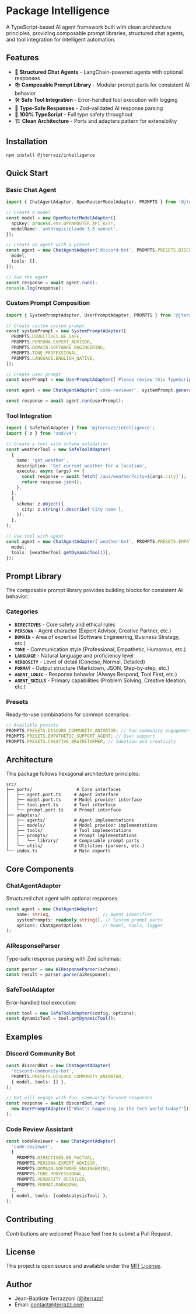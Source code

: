 # Package Intelligence

A TypeScript-based AI agent framework built with clean architecture principles, providing composable prompt libraries, structured chat agents, and tool integration for intelligent automation.

## Features

- 🤖 **Structured Chat Agents** - LangChain-powered agents with optional responses
- 📚 **Composable Prompt Library** - Modular prompt parts for consistent AI behavior
- 🛠️ **Safe Tool Integration** - Error-handled tool execution with logging
- 🎯 **Type-Safe Responses** - Zod-validated AI response parsing
- 💪 **100% TypeScript** - Full type safety throughout
- 🏗️ **Clean Architecture** - Ports and adapters pattern for extensibility

## Installation

```bash
npm install @jterrazz/intelligence
```

## Quick Start

### Basic Chat Agent

```typescript
import { ChatAgentAdapter, OpenRouterModelAdapter, PROMPTS } from '@jterrazz/intelligence';

// Create a model
const model = new OpenRouterModelAdapter({
  apiKey: process.env.OPENROUTER_API_KEY!,
  modelName: 'anthropic/claude-3.5-sonnet',
});

// Create an agent with a preset
const agent = new ChatAgentAdapter('discord-bot', PROMPTS.PRESETS.DISCORD_COMMUNITY_ANIMATOR, {
  model,
  tools: [],
});

// Run the agent
const response = await agent.run();
console.log(response);
```

### Custom Prompt Composition

```typescript
import { SystemPromptAdapter, UserPromptAdapter, PROMPTS } from '@jterrazz/intelligence';

// Create custom system prompt
const systemPrompt = new SystemPromptAdapter([
  PROMPTS.DIRECTIVES.BE_SAFE,
  PROMPTS.PERSONA.EXPERT_ADVISOR,
  PROMPTS.DOMAIN.SOFTWARE_ENGINEERING,
  PROMPTS.TONE.PROFESSIONAL,
  PROMPTS.LANGUAGE.ENGLISH_NATIVE,
]);

// Create user prompt
const userPrompt = new UserPromptAdapter(['Please review this TypeScript code for best practices']);

const agent = new ChatAgentAdapter('code-reviewer', systemPrompt.generate(), { model, tools: [] });

const response = await agent.run(userPrompt);
```

### Tool Integration

```typescript
import { SafeToolAdapter } from '@jterrazz/intelligence';
import { z } from 'zod/v4';

// Create a tool with schema validation
const weatherTool = new SafeToolAdapter(
  {
    name: 'get_weather',
    description: 'Get current weather for a location',
    execute: async (args) => {
      const response = await fetch(`/api/weather?city=${args.city}`);
      return response.json();
    },
  },
  {
    schema: z.object({
      city: z.string().describe('City name'),
    }),
  },
);

// Use tool with agent
const agent = new ChatAgentAdapter('weather-bot', PROMPTS.PRESETS.EMPATHETIC_SUPPORT_AGENT, {
  model,
  tools: [weatherTool.getDynamicTool()],
});
```

## Prompt Library

The composable prompt library provides building blocks for consistent AI behavior:

### Categories

- **`DIRECTIVES`** - Core safety and ethical rules
- **`PERSONA`** - Agent character (Expert Advisor, Creative Partner, etc.)
- **`DOMAIN`** - Area of expertise (Software Engineering, Business Strategy, etc.)
- **`TONE`** - Communication style (Professional, Empathetic, Humorous, etc.)
- **`LANGUAGE`** - Natural language and proficiency level
- **`VERBOSITY`** - Level of detail (Concise, Normal, Detailed)
- **`FORMAT`** - Output structure (Markdown, JSON, Step-by-step, etc.)
- **`AGENT_LOGIC`** - Response behavior (Always Respond, Tool First, etc.)
- **`AGENT_SKILLS`** - Primary capabilities (Problem Solving, Creative Ideation, etc.)

### Presets

Ready-to-use combinations for common scenarios:

```typescript
// Available presets
PROMPTS.PRESETS.DISCORD_COMMUNITY_ANIMATOR; // Fun community engagement
PROMPTS.PRESETS.EMPATHETIC_SUPPORT_AGENT; // User support
PROMPTS.PRESETS.CREATIVE_BRAINSTORMER; // Ideation and creativity
```

## Architecture

This package follows hexagonal architecture principles:

```
src/
├── ports/                 # Core interfaces
│   ├── agent.port.ts     # Agent interface
│   ├── model.port.ts     # Model provider interface
│   ├── tool.port.ts      # Tool interface
│   └── prompt.port.ts    # Prompt interface
├── adapters/
│   ├── agents/           # Agent implementations
│   ├── models/           # Model provider implementations
│   ├── tools/            # Tool implementations
│   ├── prompts/          # Prompt implementations
│   │   └── library/      # Composable prompt parts
│   └── utils/            # Utilities (parsers, etc.)
└── index.ts              # Main exports
```

## Core Components

### ChatAgentAdapter

Structured chat agent with optional responses:

```typescript
const agent = new ChatAgentAdapter(
    name: string,                    // Agent identifier
    systemPrompts: readonly string[], // System prompt parts
    options: ChatAgentOptions        // Model, tools, logger
);
```

### AIResponseParser

Type-safe response parsing with Zod schemas:

```typescript
const parser = new AIResponseParser(schema);
const result = parser.parse(aiResponse);
```

### SafeToolAdapter

Error-handled tool execution:

```typescript
const tool = new SafeToolAdapter(config, options);
const dynamicTool = tool.getDynamicTool();
```

## Examples

### Discord Community Bot

```typescript
const discordBot = new ChatAgentAdapter(
  'discord-community-bot',
  PROMPTS.PRESETS.DISCORD_COMMUNITY_ANIMATOR,
  { model, tools: [] },
);

// Bot will engage with fun, community-focused responses
const response = await discordBot.run(
  new UserPromptAdapter(["What's happening in the tech world today?"]),
);
```

### Code Review Assistant

```typescript
const codeReviewer = new ChatAgentAdapter(
  'code-reviewer',
  [
    PROMPTS.DIRECTIVES.BE_FACTUAL,
    PROMPTS.PERSONA.EXPERT_ADVISOR,
    PROMPTS.DOMAIN.SOFTWARE_ENGINEERING,
    PROMPTS.TONE.PROFESSIONAL,
    PROMPTS.VERBOSITY.DETAILED,
    PROMPTS.FORMAT.MARKDOWN,
  ],
  { model, tools: [codeAnalysisTool] },
);
```

## Contributing

Contributions are welcome! Please feel free to submit a Pull Request.

## License

This project is open source and available under the [MIT License](LICENSE).

## Author

- Jean-Baptiste Terrazzoni ([@jterrazz](https://github.com/jterrazz))
- Email: contact@jterrazz.com
